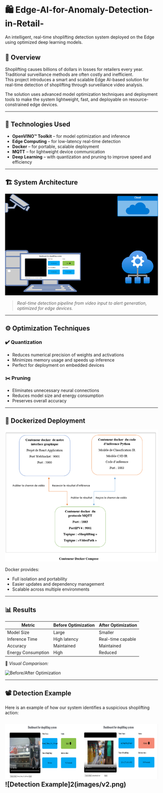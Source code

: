 # 🛍️ Edge-AI-for-Anomaly-Detection-in-Retail-

An intelligent, real-time shoplifting detection system deployed on the Edge using optimized deep learning models.

## 📌 Overview

Shoplifting causes billions of dollars in losses for retailers every year. Traditional surveillance methods are often costly and inefficient.  
This project introduces a smart and scalable Edge AI-based solution for real-time detection of shoplifting through surveillance video analysis.

The solution uses advanced model optimization techniques and deployment tools to make the system lightweight, fast, and deployable on resource-constrained edge devices.

---

## 🧠 Technologies Used

- **OpenVINO™ Toolkit** – for model optimization and inference
- **Edge Computing** – for low-latency real-time detection
- **Docker** – for portable, scalable deployment
- **MQTT** – for lightweight device communication
- **Deep Learning** – with quantization and pruning to improve speed and efficiency

---

## 🏗️ System Architecture

![System Architecture](images/slide11_image.png)

> *Real-time detection pipeline from video input to alert generation, optimized for edge devices.*

---

## ⚙️ Optimization Techniques

### ✔️ Quantization
- Reduces numerical precision of weights and activations
- Minimizes memory usage and speeds up inference
- Perfect for deployment on embedded devices

### ✂️ Pruning
- Eliminates unnecessary neural connections
- Reduces model size and energy consumption
- Preserves overall accuracy

---

## 🐳 Dockerized Deployment

![Docker Deployment](images/dockerisation.png)

Docker provides:
- Full isolation and portability
- Easier updates and dependency management
- Scalable across multiple environments

---

## 📊 Results

| Metric               | Before Optimization | After Optimization |
|----------------------|---------------------|--------------------|
| Model Size           | Large               | Smaller            |
| Inference Time       | High latency        | Real-time capable  |
| Accuracy             | Maintained          | Maintained         |
| Energy Consumption   | High                | Reduced            |

📸 *Visual Comparison:*

![Before/After Optimization](comparaison.png)

---

## 📽️ Detection Example

Here is an example of how our system identifies a suspicious shoplifting action:

![Detection Example1](images/V1.png)
![Detection Example]2(images/v2.png)
---



